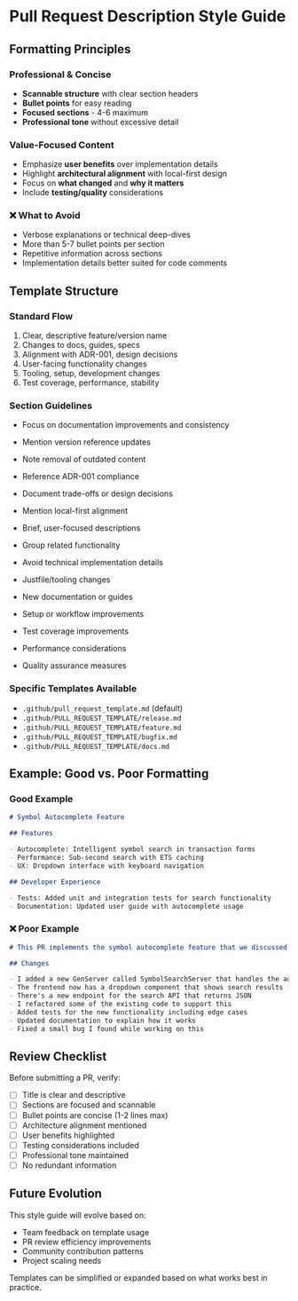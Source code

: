 # Pull Request Description Style Guide

## Formatting Principles

### **Professional & Concise**

- **Scannable structure** with clear section headers
- **Bullet points** for easy reading
- **Focused sections** - 4-6 maximum
- **Professional tone** without excessive detail

### **Value-Focused Content**

- Emphasize **user benefits** over implementation details
- Highlight **architectural alignment** with local-first design
- Focus on **what changed** and **why it matters**
- Include **testing/quality** considerations

### ❌ **What to Avoid**

- Verbose explanations or technical deep-dives
- More than 5-7 bullet points per section
- Repetitive information across sections
- Implementation details better suited for code comments

## Template Structure

### **Standard Flow**

1.  Clear, descriptive feature/version name
2.  Changes to docs, guides, specs
3.  Alignment with ADR-001, design decisions
4.  User-facing functionality changes
5.  Tooling, setup, development changes
6.  Test coverage, performance, stability

### **Section Guidelines**

- Focus on documentation improvements and consistency
- Mention version reference updates
- Note removal of outdated content

- Reference ADR-001 compliance
- Document trade-offs or design decisions
- Mention local-first alignment

- Brief, user-focused descriptions
- Group related functionality
- Avoid technical implementation details

- Justfile/tooling changes
- New documentation or guides
- Setup or workflow improvements

- Test coverage improvements
- Performance considerations
- Quality assurance measures

### **Specific Templates Available**

- `.github/pull_request_template.md` (default)
- `.github/PULL_REQUEST_TEMPLATE/release.md`
- `.github/PULL_REQUEST_TEMPLATE/feature.md`
- `.github/PULL_REQUEST_TEMPLATE/bugfix.md`
- `.github/PULL_REQUEST_TEMPLATE/docs.md`

## Example: Good vs. Poor Formatting

### **Good Example**

```markdown
# Symbol Autocomplete Feature

## Features

- Autocomplete: Intelligent symbol search in transaction forms
- Performance: Sub-second search with ETS caching
- UX: Dropdown interface with keyboard navigation

## Developer Experience

- Tests: Added unit and integration tests for search functionality
- Documentation: Updated user guide with autocomplete usage
```

### ❌ **Poor Example**

```markdown
# This PR implements the symbol autocomplete feature that we discussed

## Changes

- I added a new GenServer called SymbolSearchServer that handles the autocomplete functionality by querying the symbols table and caching results in ETS for performance
- The frontend now has a dropdown component that shows search results
- There's a new endpoint for the search API that returns JSON
- I refactored some of the existing code to support this
- Added tests for the new functionality including edge cases
- Updated documentation to explain how it works
- Fixed a small bug I found while working on this
```

## Review Checklist

Before submitting a PR, verify:

- [ ] Title is clear and descriptive
- [ ] Sections are focused and scannable
- [ ] Bullet points are concise (1-2 lines max)
- [ ] Architecture alignment mentioned
- [ ] User benefits highlighted
- [ ] Testing considerations included
- [ ] Professional tone maintained
- [ ] No redundant information

## Future Evolution

This style guide will evolve based on:

- Team feedback on template usage
- PR review efficiency improvements
- Community contribution patterns
- Project scaling needs

Templates can be simplified or expanded based on what works best in practice.
